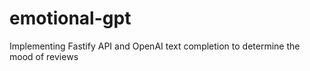 # emotional-gpt
Implementing Fastify API and OpenAI text completion to determine the mood of reviews
